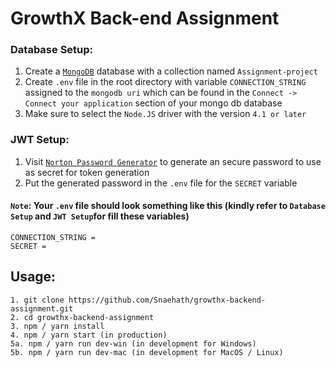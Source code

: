 # GrowthX Back-end Assignment

### Database Setup:

1. Create a [`MongoDB`](https://www.mongodb.com/) database with a collection named `Assignment-project`
2. Create `.env` file in the root directory with variable `CONNECTION_STRING` assigned to the `mongodb uri` which can be found in the `Connect -> Connect your application` section of your mongo db database
3. Make sure to select the `Node.JS` driver with the version `4.1 or later`

### JWT Setup:

1. Visit [`Norton Password Generator`](https://my.norton.com/extspa/passwordmanager?path=pwd-gen) to generate an secure password to use as secret for token generation
2. Put the generated password in the `.env` file for the `SECRET` variable

#### `Note`: Your `.env` file should look something like this (kindly refer to `Database Setup` and `JWT Setup`for fill these variables)

```
CONNECTION_STRING =
SECRET =
```

## Usage:

```
1. git clone https://github.com/Snaehath/growthx-backend-assignment.git
2. cd growthx-backend-assignment
3. npm / yarn install
4. npm / yarn start (in production)
5a. npm / yarn run dev-win (in development for Windows)
5b. npm / yarn run dev-mac (in development for MacOS / Linux)
```
